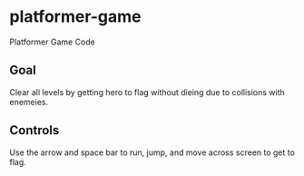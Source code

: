 # platformer-game
Platformer Game Code

## Goal

Clear all levels by getting hero to flag without dieing due to collisions with enemeies.

## Controls

Use the arrow and space bar to run, jump, and move across screen to get to flag.
